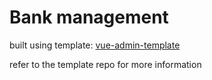 # Bank management 
built using template: [vue-admin-template](https://github.com/PanJiaChen/vue-admin-template)

refer to the template repo for more information